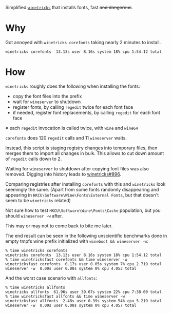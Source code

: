 Simplified [`winetricks`](https://github.com/Winetricks/winetricks) that installs fonts, fast ~~and dangerous~~.

# Why
Got annoyed with `winetricks corefonts` taking nearly 2 minutes to install.
```
winetricks corefonts  13.13s user 8.16s system 18% cpu 1:54.12 total
```

# How
`winetricks` roughly does the following when installing the fonts:
- copy the font files into the prefix
- wait for `wineserver` to shutdown
- register fonts, by calling `regedit` twice for each font face
- if needed, register font replacements, by calling `regedit` for each font face

※ each `regedit` invocation is called twice, with `wine` and `wine64`

`corefonts` does 120 `regedit` calls and 11 `wineserver` waits.

Instead, this script is staging registry changes into temporary files, then merges them to import all changes in bulk.
This allows to cut down amount of `regedit` calls down to 2.

Waiting for `wineserver` to shutdown after copying font files was also removed.
Digging into history leads to [winetricks#896](https://github.com/Winetricks/winetricks/issues/896).

Comparing registries after installing `corefonts` with this and `winetricks` look seemingly the same.
(Apart from some fonts randomly disappearing and appearing in `HKCU\Software\Wine\Fonts\External Fonts`, but that doesn't seem to be `winetricks` related)

Not sure how to test `HKCU\Software\Wine\Fonts\Cache` population, but you should `wineserver -w` after.

This may or may not to come back to bite me later.

The end result can be seen in the following unscientific benchmarks done in empty tmpfs wine prefix initialized with `wineboot && wineserver -w`:
```shell
% time winetricks corefonts
winetricks corefonts  13.13s user 8.16s system 18% cpu 1:54.12 total
% time winetricksfast corefonts && time wineserver -w
winetricksfast corefonts  0.17s user 0.05s system 7% cpu 2.719 total
wineserver -w  0.00s user 0.00s system 0% cpu 4.053 total
```
And the worst case scenario with `allfonts`:
```shell
% time winetricks allfonts
winetricks allfonts  61.96s user 39.67s system 22% cpu 7:38.00 total
% time winetricksfast allfonts && time wineserver -w
winetricksfast allfonts  2.48s user 0.39s system 54% cpu 5.219 total
wineserver -w  0.00s user 0.00s system 0% cpu 4.057 total
```
